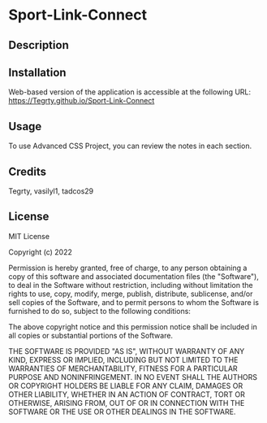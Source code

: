 # Sport-Link-Connect

## Description


## Installation

Web-based version of the application is accessible at the following URL: https://Tegrty.github.io/Sport-Link-Connect	

## Usage

To use Advanced CSS Project, you can review the notes in each section. 

## Credits

Tegrty, vasilyl1, tadcos29

## License

MIT License

Copyright (c) 2022 

Permission is hereby granted, free of charge, to any person obtaining a copy
of this software and associated documentation files (the "Software"), to deal in the Software without restriction, including without limitation the rights to use, copy, modify, merge, publish, distribute, sublicense, and/or sell copies of the Software, and to permit persons to whom the Software is
furnished to do so, subject to the following conditions:

The above copyright notice and this permission notice shall be included in all copies or substantial portions of the Software.

THE SOFTWARE IS PROVIDED "AS IS", WITHOUT WARRANTY OF ANY KIND, EXPRESS OR
IMPLIED, INCLUDING BUT NOT LIMITED TO THE WARRANTIES OF MERCHANTABILITY,
FITNESS FOR A PARTICULAR PURPOSE AND NONINFRINGEMENT. IN NO EVENT SHALL THE
AUTHORS OR COPYRIGHT HOLDERS BE LIABLE FOR ANY CLAIM, DAMAGES OR OTHER
LIABILITY, WHETHER IN AN ACTION OF CONTRACT, TORT OR OTHERWISE, ARISING FROM, OUT OF OR IN CONNECTION WITH THE SOFTWARE OR THE USE OR OTHER DEALINGS IN THE SOFTWARE.